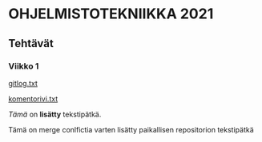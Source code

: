 # OHJELMISTOTEKNIIKKA 2021

## Tehtävät

### Viikko 1
[gitlog.txt](https://github.com/Aikamoine/ot-harjoitustyo/blob/master/laskarit/viikko1/gitlog.txt)

[komentorivi.txt](https://github.com/Aikamoine/ot-harjoitustyo/blob/master/laskarit/viikko1/komentorivi.txt)

*Tämä* on **lisätty** tekstipätkä.

Tämä on merge conlfictia varten lisätty paikallisen repositorion tekstipätkä
